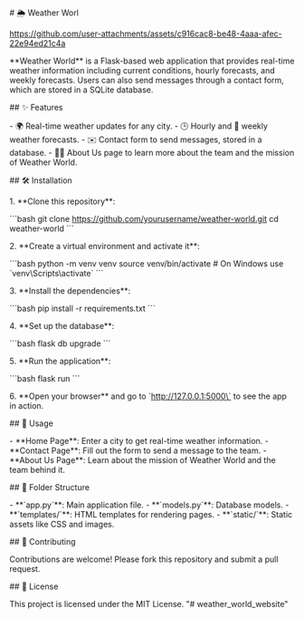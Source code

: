 
\# 🌦️ Weather Worl



https://github.com/user-attachments/assets/c916cac8-be48-4aaa-afec-22e94ed21c4a



\*\*Weather World\*\* is a Flask-based web application that provides
real-time weather information including current conditions, hourly
forecasts, and weekly forecasts. Users can also send messages through a
contact form, which are stored in a SQLite database.

\## ✨ Features

\- 🌍 Real-time weather updates for any city. - 🕒 Hourly and 📅 weekly
weather forecasts. - ✉️ Contact form to send messages, stored in a
database. - 🧑‍💼 About Us page to learn more about the team and the
mission of Weather World.

\## 🛠️ Installation

1\. \*\*Clone this repository\*\*:

\`\`\`bash git clone https://github.com/yourusername/weather-world.git
cd weather-world \`\`\`

2\. \*\*Create a virtual environment and activate it\*\*:

\`\`\`bash python -m venv venv source venv/bin/activate \# On Windows
use \`venv\\Scripts\\activate\` \`\`\`

3\. \*\*Install the dependencies\*\*:

\`\`\`bash pip install -r requirements.txt \`\`\`

4\. \*\*Set up the database\*\*:

\`\`\`bash flask db upgrade \`\`\`

5\. \*\*Run the application\*\*:

\`\`\`bash flask run \`\`\`

6\. \*\*Open your browser\*\* and go to \`http://127.0.0.1:5000\` to see
the app in action.

\## 🚀 Usage

\- \*\*Home Page\*\*: Enter a city to get real-time weather
information. - \*\*Contact Page\*\*: Fill out the form to send a message
to the team. - \*\*About Us Page\*\*: Learn about the mission of Weather
World and the team behind it.

\## 📂 Folder Structure

\- \*\*\`app.py\`\*\*: Main application file. - \*\*\`models.py\`\*\*:
Database models. - \*\*\`templates/\`\*\*: HTML templates for rendering
pages. - \*\*\`static/\`\*\*: Static assets like CSS and images.

\## 🤝 Contributing

Contributions are welcome! Please fork this repository and submit a pull
request.

\## 📜 License

This project is licensed under the MIT License.
"# weather_world_website" 
